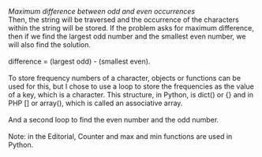 *Maximum difference between odd and even occurrences*
<br>
Then, the string will be traversed and the occurrence of the characters within the string will be stored.
If the problem asks for maximum difference, then if we find the largest odd number and the smallest even number, we will also find the solution.
<br><br>
difference = (largest odd) - (smallest even).
<br><br>
To store frequency numbers of a character, objects or functions can be used for this, but I chose to use a loop to store the frequencies as the value of a key, which is a character.
This structure, in Python, is dict() or {} and in PHP [] or array(), which is called an associative array.
<br><br>
And a second loop to find the even number and the odd number.
<br><br>
Note: in the Editorial, Counter and max and min functions are used in Python.
